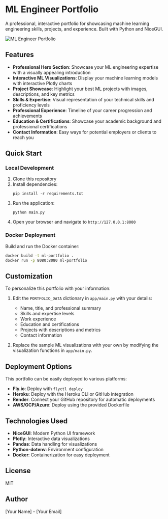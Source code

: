# ML Engineer Portfolio

A professional, interactive portfolio for showcasing machine learning engineering skills, projects, and experience. Built with Python and NiceGUI.

![ML Engineer Portfolio](https://source.unsplash.com/800x400/?machine-learning,portfolio)

## Features

- **Professional Hero Section**: Showcase your ML engineering expertise with a visually appealing introduction
- **Interactive ML Visualizations**: Display your machine learning models with interactive Plotly charts
- **Project Showcase**: Highlight your best ML projects with images, descriptions, and key metrics
- **Skills & Expertise**: Visual representation of your technical skills and proficiency levels
- **Professional Experience**: Timeline of your career progression and achievements
- **Education & Certifications**: Showcase your academic background and professional certifications
- **Contact Information**: Easy ways for potential employers or clients to reach you

## Quick Start

### Local Development

1. Clone this repository
2. Install dependencies:
   ```
   pip install -r requirements.txt
   ```
3. Run the application:
   ```
   python main.py
   ```
4. Open your browser and navigate to `http://127.0.0.1:8000`

### Docker Deployment

Build and run the Docker container:

```bash
docker build -t ml-portfolio .
docker run -p 8080:8080 ml-portfolio
```

## Customization

To personalize this portfolio with your information:

1. Edit the `PORTFOLIO_DATA` dictionary in `app/main.py` with your details:
   - Name, title, and professional summary
   - Skills and expertise levels
   - Work experience
   - Education and certifications
   - Projects with descriptions and metrics
   - Contact information

2. Replace the sample ML visualizations with your own by modifying the visualization functions in `app/main.py`.

## Deployment Options

This portfolio can be easily deployed to various platforms:

- **Fly.io**: Deploy with `flyctl deploy`
- **Heroku**: Deploy with the Heroku CLI or GitHub integration
- **Render**: Connect your GitHub repository for automatic deployments
- **AWS/GCP/Azure**: Deploy using the provided Dockerfile

## Technologies Used

- **NiceGUI**: Modern Python UI framework
- **Plotly**: Interactive data visualizations
- **Pandas**: Data handling for visualizations
- **Python-dotenv**: Environment configuration
- **Docker**: Containerization for easy deployment

## License

MIT

## Author

[Your Name] - [Your Email]